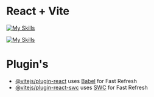 # React + Vite


[![My Skills](https://skillicons.dev/icons?i=js,jquery,html,css,react,nodejs,bootstrap,express,mysql,mongodb)](https://skillicons.dev)




[![My Skills](https://skillicons.dev/icons?i=linkedin,gmail)](https://skillicons.dev)
# Plugin's
- [@vitejs/plugin-react](https://github.com/vitejs/vite-plugin-react/blob/main/packages/plugin-react/README.md) uses [Babel](https://babeljs.io/) for Fast Refresh
- [@vitejs/plugin-react-swc](https://github.com/vitejs/vite-plugin-react-swc) uses [SWC](https://swc.rs/) for Fast Refresh
